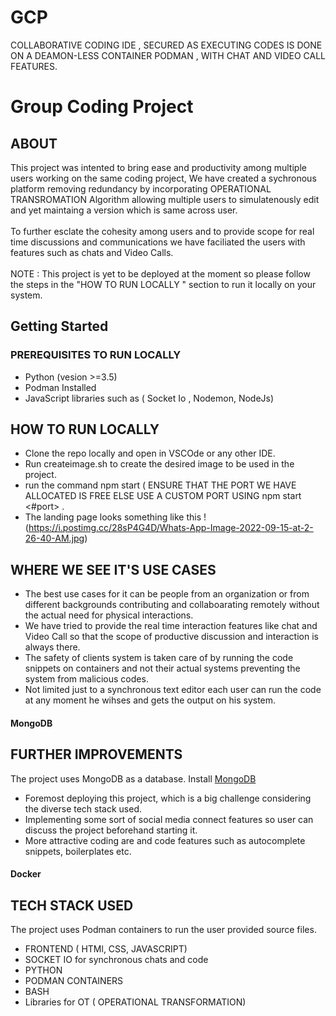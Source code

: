 # GCP
COLLABORATIVE CODING IDE , SECURED AS EXECUTING CODES IS DONE ON A DEAMON-LESS CONTAINER PODMAN , WITH CHAT AND VIDEO CALL FEATURES.
# Group Coding Project

## ABOUT
This project was intented to bring ease and productivity among multiple users working on the same coding project, We have created a sychronous platform removing redundancy by incorporating OPERATIONAL TRANSROMATION Algorithm allowing multiple users to simulatenously edit and yet maintaing a version which is same across user.
<br/>
<br/>
To further esclate the cohesity among users and to provide scope for real time discussions and communications we have faciliated the users with features such as chats and Video Calls.
<br/>
<br/>
NOTE : This project is yet to be deployed at the moment so please follow the steps in the "HOW TO RUN LOCALLY " section to run it locally on your system.
## Getting Started

### PREREQUISITES TO RUN LOCALLY 
* Python (vesion >=3.5)
* Podman Installed 
* JavaScript libraries such as ( Socket Io , Nodemon, NodeJs)

## HOW TO RUN LOCALLY 
* Clone the repo locally and open in VSCOde or any other IDE.
* Run createimage.sh to create the desired image to be used in the project.
* run the command npm start ( ENSURE THAT THE PORT WE HAVE ALLOCATED IS FREE ELSE USE A CUSTOM PORT USING npm start <#port> .
* The landing page looks something like this !(https://i.postimg.cc/28sP4G4D/Whats-App-Image-2022-09-15-at-2-26-40-AM.jpg)


## WHERE WE SEE IT'S USE CASES 
* The best use cases for it can be people from an organization or from different backgrounds contributing and collaboarating remotely without the actual need for physical interactions.
* We have tried to provide the real time interaction features like chat and Video Call so that the scope of productive discussion and interaction is always there.
* The safety of clients system is taken care of by running the code snippets on containers and not their actual systems preventing the system from malicious codes.
* Not limited just to a synchronous text editor each user can run the code at any moment he wihses and gets the output on his system.
#### MongoDB

## FURTHER IMPROVEMENTS
The project uses MongoDB as a database. Install [MongoDB](https://docs.mongodb.com/manual/administration/install-community/)

* Foremost deploying this project, which is a big challenge considering the diverse tech stack used.
* Implementing some sort of social media connect features so user can discuss the project beforehand starting it.
* More attractive coding are and code features such as autocomplete snippets, boilerplates etc.
#### Docker

## TECH STACK USED
The project uses Podman containers to run the user provided source files.

* FRONTEND ( HTMl, CSS, JAVASCRIPT) 
* SOCKET IO for synchronous chats and code
* PYTHON 
* PODMAN CONTAINERS
* BASH
* Libraries for OT ( OPERATIONAL TRANSFORMATION)

